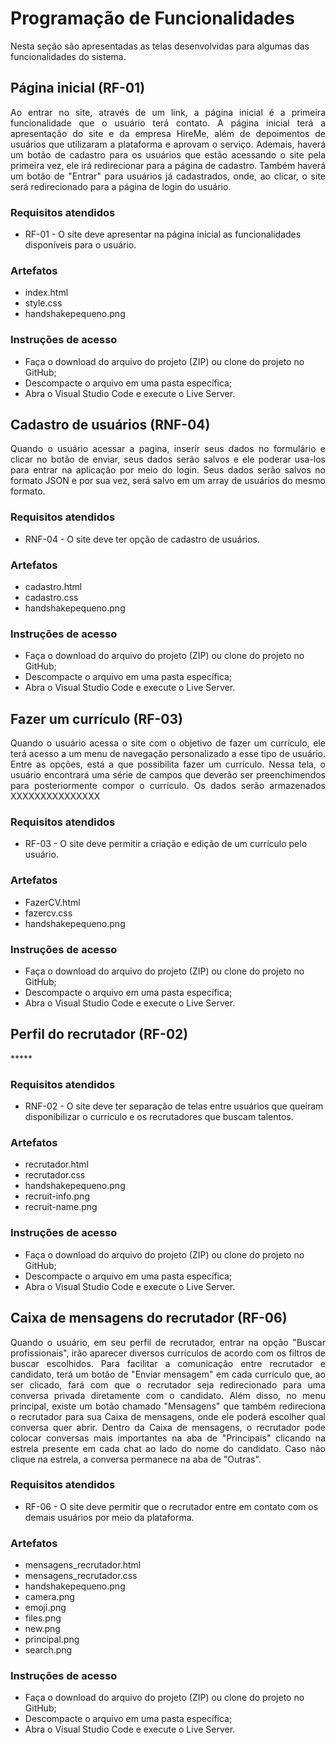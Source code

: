 # Programação de Funcionalidades

Nesta seção são apresentadas as telas desenvolvidas para algumas das funcionalidades do sistema. 

## Página inicial (RF-01)
<div align="justify"> Ao entrar no site, através de um link, a página inicial é a primeira funcionalidade que o usuário terá contato. A página inicial terá a apresentação do site e da empresa HireMe, além de depoimentos de usuários que utilizaram a plataforma e aprovam o serviço. Ademais, haverá um botão de cadastro para os usuários que estão acessando o site pela primeira vez, ele irá redirecionar para a página de cadastro. Também haverá um botão de "Entrar" para usuários já cadastrados, onde, ao clicar, o site será redirecionado para a página de login do usuário.
</div>

### Requisitos atendidos
- RF-01 - O site deve apresentar na página inicial as funcionalidades disponíveis para o usuário. 

### Artefatos
- index.html
- style.css
- handshakepequeno.png

### Instruções de acesso
- Faça o download do arquivo do projeto (ZIP) ou clone do projeto no GitHub;
- Descompacte o arquivo em uma pasta específica;
- Abra o Visual Studio Code e execute o Live Server.

## Cadastro de usuários (RNF-04)
<div align="justify"> Quando o usuário acessar a pagina, inserir seus dados no formulário e clicar no botão de enviar, seus dados serão salvos e ele poderar usa-los para entrar na aplicação por meio do login. Seus dados serão salvos no formato JSON e por sua vez, será salvo em um array de usuários do mesmo formato.
</div>

### Requisitos atendidos
- RNF-04 - O site deve ter opção de cadastro de usuários. 

### Artefatos
- cadastro.html
- cadastro.css
- handshakepequeno.png

### Instruções de acesso
- Faça o download do arquivo do projeto (ZIP) ou clone do projeto no GitHub;
- Descompacte o arquivo em uma pasta específica;
- Abra o Visual Studio Code e execute o Live Server.

## Fazer um currículo (RF-03)
<div align="justify"> Quando o usuário acessa o site com o objetivo de fazer um currículo, ele terá acesso a um menu de navegação personalizado a esse tipo de usuário. Entre as opções, está a que possibilita fazer um currículo. Nessa tela, o usuário encontrará uma série de campos que deverão ser preenchimendos para posteriormente compor o currículo. Os dados serão armazenados XXXXXXXXXXXXXXX
</div>

### Requisitos atendidos
- RF-03 - O site deve permitir a criação e edição de um currículo pelo usuário.

### Artefatos
- FazerCV.html
- fazercv.css
- handshakepequeno.png


### Instruções de acesso
- Faça o download do arquivo do projeto (ZIP) ou clone do projeto no GitHub;
- Descompacte o arquivo em uma pasta específica;
- Abra o Visual Studio Code e execute o Live Server.

## Perfil do recrutador (RF-02)
<div align="justify"> *****
</div>

### Requisitos atendidos
- RNF-02 - O site deve ter separação de telas entre usuários que queiram disponibilizar o currículo e os recrutadores que buscam talentos. 

### Artefatos
- recrutador.html
- recrutador.css
- handshakepequeno.png
- recruit-info.png
- recruit-name.png

### Instruções de acesso
- Faça o download do arquivo do projeto (ZIP) ou clone do projeto no GitHub;
- Descompacte o arquivo em uma pasta específica;
- Abra o Visual Studio Code e execute o Live Server.


## Caixa de mensagens do recrutador (RF-06)
<div align="justify"> Quando o usuário, em seu perfil de recrutador, entrar na opção "Buscar profissionais", irão aparecer diversos currículos de acordo com os filtros de buscar escolhidos. Para facilitar a comunicação entre recrutador e candidato, terá um botão de "Enviar mensagem" em cada currículo que, ao ser clicado, fará com que o recrutador seja redirecionado para uma conversa privada diretamente com o candidato. Além disso, no menu principal, existe um botão chamado "Mensagens" que também redireciona o recrutador para sua Caixa de mensagens, onde ele poderá escolher qual conversa quer abrir. Dentro da Caixa de mensagens, o recrutador pode colocar conversas mais importantes na aba de "Principais" clicando na estrela presente em cada chat ao lado do nome do candidato. Caso não clique na estrela, a conversa permanece na aba de "Outras".  
</div>

### Requisitos atendidos
- RF-06 - O site deve permitir que o recrutador entre em contato com os demais usuários por meio da plataforma. 

### Artefatos
- mensagens_recrutador.html
- mensagens_recrutador.css
- handshakepequeno.png
- camera.png
- emoji.png
- files.png
- new.png
- principal.png
- search.png

### Instruções de acesso
- Faça o download do arquivo do projeto (ZIP) ou clone do projeto no GitHub;
- Descompacte o arquivo em uma pasta específica;
- Abra o Visual Studio Code e execute o Live Server.

